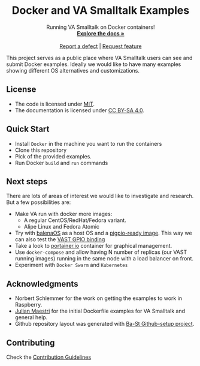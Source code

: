 <p align="center">
<!---<img src="assets/logos/128x128.png">-->
 <h1 align="center">Docker and VA Smalltalk Examples</h1>
  <p align="center">
    Running VA Smalltalk on Docker containers!
    <br>
    <a href="docs/"><strong>Explore the docs »</strong></a>
    <br>
    <br>
    <a href="https://github.com/vasmalltalk/docker-examples/issues/new?labels=Type%3A+Defect">Report a defect</a>
    |
    <a href="https://github.com/vasmalltalk/docker-examples/issues/new?labels=Type%3A+Feature">Request feature</a>
  </p>
</p>

<!---
[![GitHub release](https://img.shields.io/github/release/vasmalltalk/docker-examples.svg)](https://github.com/vasmalltalk/docker-examples/releases/latest)
[![Build Status](https://travis-ci.com/vasmalltalk/docker-examples.svg?branch=release-candidate)](https://travis-ci.com/vasmalltalk/docker-examples)
[![Coverage Status](https://coveralls.io/repos/github/vasmalltalk/docker-examples/badge.svg?branch=release-candidate)](https://coveralls.io/github/vasmalltalk/docker-examples?branch=release-candidate)
-->

This project serves as a public place where VA Smalltalk users can see and submit Docker examples. Ideally we would like to have many examples showing different OS alternatives and customizations.


## License
- The code is licensed under [MIT](LICENSE).
- The documentation is licensed under [CC BY-SA 4.0](http://creativecommons.org/licenses/by-sa/4.0/).

## Quick Start

- Install `Docker` in the machine you want to run the containers
- Clone this repository
- Pick of the provided examples.
- Run Docker `build` and `run` commands


## Next steps

There are lots of areas of interest we would like to investigate and research. But a few possibilities are:

- Make VA run with docker more images:
  - A regular CentOS/RedHat/Fedora variant.
  - Alipe Linux and Fedora Atomic
- Try with [balenaOS](https://www.balena.io/os/) as a host OS and a [pigpio-ready image](https://github.com/lachatak/rpi-pigpio). This way we can also test the [VAST GPIO binding](http://vastgoodies.com/projects/Raspberry%2520Pi%2520Hardware%2520Interface)
- Take a look to [portainer.io](https://www.portainer.io/) container for graphical management.
- Use `docker-compose` and allow having N number of replicas (our VAST running images) running in the same node with a load balancer on front.
- Experiment with `Docker Swarm` and `Kubernetes`


## Acknowledgments

- Norbert Schlemmer for the work on getting the examples to work in Raspberry.
- [Julian Maestri](https://github.com/serpi90) for the initial Dockerfile examples for VA Smalltalk and general help.
- Github repository layout was generated with [Ba-St Github-setup project](https://github.com/ba-st/GitHub-setup).


## Contributing

Check the [Contribution Guidelines](CONTRIBUTING.md)
